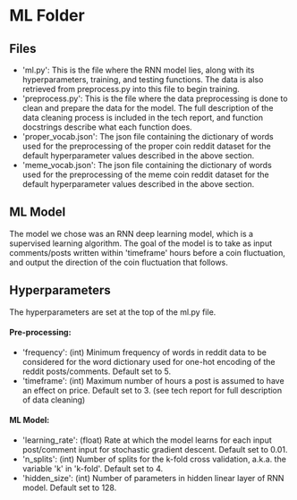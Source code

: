 # ML Folder

## Files

- 'ml.py': This is the file where the RNN model lies, along with its hyperparameters, training, and testing functions. The data is also retrieved from preprocess.py into this file to begin training.
- 'preprocess.py': This is the file where the data preprocessing is done to clean and prepare the data for the model. The full description of the data cleaning process is included in the tech report, and function docstrings describe what each function does.
- 'proper_vocab.json': The json file containing the dictionary of words used for the preprocessing of the proper coin reddit dataset for the default hyperparameter values described in the above section.
- 'meme_vocab.json': The json file containing the dictionary of words used for the preprocessing of the meme coin reddit dataset for the default hyperparameter values described in the above section.

## ML Model

The model we chose was an RNN deep learning model, which is a supervised learning algorithm. The goal of the model is to take as input comments/posts written within 'timeframe' hours before a coin fluctuation, and output the direction of the coin fluctuation that follows.

## Hyperparameters

The hyperparameters are set at the top of the ml.py file.

#### Pre-processing:
- 'frequency': (int) Minimum frequency of words in reddit data to be considered for the word dictionary used for one-hot encoding of the reddit posts/comments. Default set to 5.
- 'timeframe': (int) Maximum number of hours a post is assumed to have an effect on price. Default set to 3.
(see tech report for full description of data cleaning)

#### ML Model:
- 'learning_rate': (float) Rate at which the model learns for each input post/comment input for stochastic gradient descent. Default set to 0.01.
- 'n_splits': (int) Number of splits for the k-fold cross validation, a.k.a. the variable 'k' in 'k-fold'. Default set to 4.
- 'hidden_size': (int) Number of parameters in hidden linear layer of RNN model. Default set to 128.